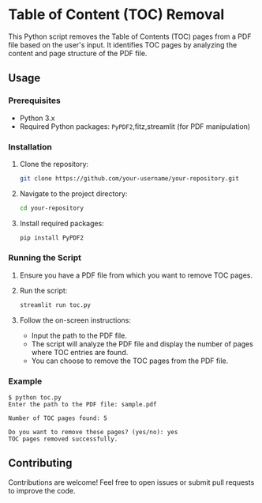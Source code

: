 
# Table of Content (TOC) Removal

This Python script removes the Table of Contents (TOC) pages from a PDF file based on the user's input. It identifies TOC pages by analyzing the content and page structure of the PDF file.

## Usage

### Prerequisites

- Python 3.x
- Required Python packages: `PyPDF2`,fitz,streamlit (for PDF manipulation)

### Installation

1. Clone the repository:
   ```bash
   git clone https://github.com/your-username/your-repository.git
   ```

2. Navigate to the project directory:
   ```bash
   cd your-repository
   ```

3. Install required packages:
   ```bash
   pip install PyPDF2
   ```

### Running the Script

1. Ensure you have a PDF file from which you want to remove TOC pages.

2. Run the script:
   ```bash
   streamlit run toc.py
   ```

3. Follow the on-screen instructions:
   - Input the path to the PDF file.
   - The script will analyze the PDF file and display the number of pages where TOC entries are found.
   - You can choose to remove the TOC pages from the PDF file.

### Example

```
$ python toc.py
Enter the path to the PDF file: sample.pdf

Number of TOC pages found: 5

Do you want to remove these pages? (yes/no): yes
TOC pages removed successfully.

```

## Contributing

Contributions are welcome! Feel free to open issues or submit pull requests to improve the code.

